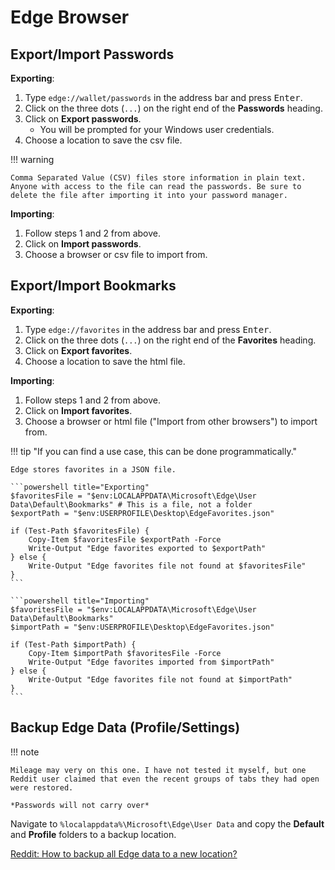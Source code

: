 # Edge Browser

## Export/Import Passwords

**Exporting**:

1. Type `edge://wallet/passwords` in the address bar and press <kbd>Enter</kbd>.
2. Click on the three dots (`...`) on the right end of the **Passwords** heading.
3. Click on **Export passwords**.
    - You will be prompted for your Windows user credentials.
3. Choose a location to save the csv file.

!!! warning

    Comma Separated Value (CSV) files store information in plain text. Anyone with access to the file can read the passwords. Be sure to delete the file after importing it into your password manager.

**Importing**:

1. Follow steps 1 and 2 from above.
2. Click on **Import passwords**.
3. Choose a browser or csv file to import from.

## Export/Import Bookmarks

**Exporting**:

1. Type `edge://favorites` in the address bar and press <kbd>Enter</kbd>.
2. Click on the three dots (`...`) on the right end of the **Favorites** heading.
3. Click on **Export favorites**.
4. Choose a location to save the html file.

**Importing**:

1. Follow steps 1 and 2 from above.
2. Click on **Import favorites**.
3. Choose a browser or html file ("Import from other browsers") to import from.

!!! tip "If you can find a use case, this can be done programmatically."

    Edge stores favorites in a JSON file.

    ```powershell title="Exporting"
    $favoritesFile = "$env:LOCALAPPDATA\Microsoft\Edge\User Data\Default\Bookmarks" # This is a file, not a folder
    $exportPath = "$env:USERPROFILE\Desktop\EdgeFavorites.json"

    if (Test-Path $favoritesFile) {
        Copy-Item $favoritesFile $exportPath -Force
        Write-Output "Edge favorites exported to $exportPath"
    } else {
        Write-Output "Edge favorites file not found at $favoritesFile"
    }
    ```

    ```powershell title="Importing"
    $favoritesFile = "$env:LOCALAPPDATA\Microsoft\Edge\User Data\Default\Bookmarks"
    $importPath = "$env:USERPROFILE\Desktop\EdgeFavorites.json"

    if (Test-Path $importPath) {
        Copy-Item $importPath $favoritesFile -Force
        Write-Output "Edge favorites imported from $importPath"
    } else {
        Write-Output "Edge favorites file not found at $importPath"
    }
    ```

## Backup Edge Data (Profile/Settings)

!!! note 

    Mileage may very on this one. I have not tested it myself, but one Reddit user claimed that even the recent groups of tabs they had open were restored.

    *Passwords will not carry over*

Navigate to `%localappdata%\Microsoft\Edge\User Data` and copy the **Default** and **Profile** folders to a backup location.

[Reddit: How to backup all Edge data to a new location?](https://www.reddit.com/r/MicrosoftEdge/comments/ukjuva/how_to_back_up_all_edge_data_to_a_new_device/)